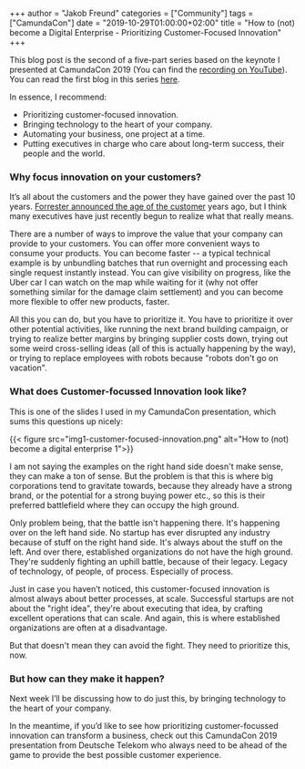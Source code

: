 +++
author = "Jakob Freund"
categories = ["Community"]
tags = ["CamundaCon"]
date = "2019-10-29T01:00:00+02:00"
title = "How to (not) become a Digital Enterprise - Prioritizing Customer-Focused Innovation"
+++

This blog post is the second of a five-part series based on the keynote I presented at CamundaCon 2019 (You can find the [recording on YouTube](https://www.youtube.com/watch?v=zfN2-TlzlZs&list=PLJG25HlmvsOWvVjF44qr5-xXG--cCuXnn)). You can read the first blog in this series [here](https://blog.camunda.com/post/2019/10/how-to-not-become-a-digital-enterprise/).

In essence, I recommend:

- Prioritizing customer-focused innovation.
- Bringing technology to the heart of your company.
- Automating your business, one project at a time.
- Putting executives in charge who care about long-term success, their people and the world.

<!--more-->

### Why focus innovation on your customers?

It’s all about the customers and the power they have gained over the past 10 years. [Forrester announced the age of the customer](https://www.slideshare.net/SoftwareAG/iw14-session-mike-gualtieri-forrester-research) years ago, but I think many executives have just recently begun to realize what that really means.

There are a number of ways to improve the value that your company can provide to your customers. You can offer more convenient ways to consume your products. You can become faster -- a typical technical example is by unbundling batches that run overnight and processing each single request instantly instead. You can give visibility on progress, like the Uber car I can watch on the map while waiting for it (why not offer something similar for the damage claim settlement) and you can become more flexible to offer new products, faster.

All this you can do, but you have to prioritize it. You have to prioritize it over other potential activities, like running the next brand building campaign, or trying to realize better margins by bringing supplier costs down, trying out some weird cross-selling ideas (all of this is actually happening by the way), or trying to replace employees with robots because "robots don't go on vacation".

### What does Customer-focussed Innovation look like?

This is one of the slides I used in my CamundaCon presentation, which sums this questions up nicely:

{{< figure src="img1-customer-focused-innovation.png" alt="How to (not) become a digital enterprise 1">}}

I am not saying the examples on the right hand side doesn't make sense, they can make a ton of sense. But the problem is that this is where big corporations tend to gravitate towards, because they already have a strong brand, or the potential for a strong buying power etc., so this is their preferred battlefield where they can occupy the high ground.

Only problem being, that the battle isn't happening there. It's happening over on the left hand side. No startup has ever disrupted any industry because of stuff on the right hand side. It's always about the stuff on the left. And over there, established organizations do not have the high ground. They're suddenly fighting an uphill battle, because of their legacy. Legacy of technology, of people, of process. Especially of process.

Just in case you haven’t noticed, this customer-focused innovation is almost always about better processes, at scale. Successful startups are not about the "right idea", they're about executing that idea, by crafting excellent operations that can scale. And again, this is where established organizations are often at a disadvantage.

But that doesn't mean they can avoid the fight. They need to prioritize this, now.

### But how can they make it happen?

Next week I’ll be discussing how to do just this, by bringing technology to the heart of your company.

In the meantime, if you’d like to see how prioritizing customer-focussed innovation can transform a business, check out this CamundaCon 2019 presentation from Deutsche Telekom who always need to be ahead of the game to provide the best possible customer experience.
